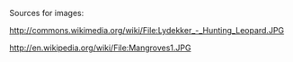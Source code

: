 Sources for images:

http://commons.wikimedia.org/wiki/File:Lydekker_-_Hunting_Leopard.JPG

http://en.wikipedia.org/wiki/File:Mangroves1.JPG
